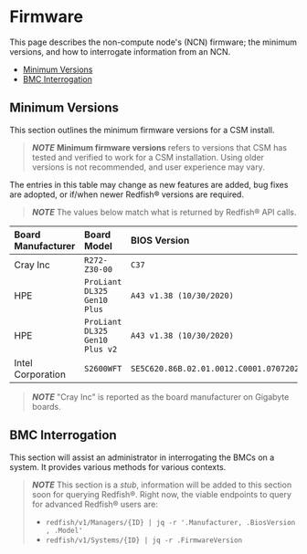 # Firmware

This page describes the non-compute node's (NCN) firmware; the minimum versions, and how to interrogate information from
an NCN.

* [Minimum Versions](#minimum-versions)
* [BMC Interrogation](#bmc-interrogation)

## Minimum Versions

This section outlines the minimum firmware versions for a CSM install.

> ***NOTE*** **Minimum firmware versions** refers to versions that CSM has tested and verified to work for a CSM
> installation. Using older
> versions is not recommended, and user experience may vary.

The entries in this table may change as new features are added, bug fixes are adopted, or if/when newer Redfish®
versions are required.

> ***NOTE*** The values below match what is returned by Redfish® API calls.

| Board Manufacturer | Board Model                    | BIOS Version                                | Firmware Version |
|:-------------------|:-------------------------------|:--------------------------------------------|:-----------------|
| Cray Inc           | `R272-Z30-00`                  | `C37`                                       | `12.84.17`       |
| HPE                | `ProLiant DL325 Gen10 Plus`    | `A43 v1.38 (10/30/2020)`                    | `iLO 5 v2.44`    |
| HPE                | `ProLiant DL325 Gen10 Plus v2` | `A43 v1.38 (10/30/2020)`                    | `iLO 5 v2.44`    |
| Intel Corporation  | `S2600WFT`                     | `SE5C620.86B.02.01.0012.C0001.070720200218` | `2.48.89b32e0d`  |

> ***NOTE*** "Cray Inc" is reported as the board manufacturer on Gigabyte boards.

## BMC Interrogation

This section will assist an administrator in interrogating the BMCs on a system. It provides various methods for various
contexts.

> ***NOTE*** This section is a *stub*, information will be added to this section soon for querying Redfish®.
> Right now, the viable endpoints to query for advanced Redfish® users are:
>
> * `redfish/v1/Managers/{ID} | jq -r '.Manufacturer, .BiosVersion , .Model'`
> * `redfish/v1/Systems/{ID} | jq -r .FirmwareVersion`
